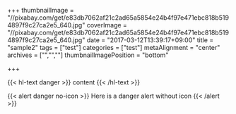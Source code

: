 +++
thumbnailImage = "//pixabay.com/get/e83db7062af21c2ad65a5854e24b4f97e471ebc818b5194897f9c27ca2e5_640.jpg"
coverImage = "//pixabay.com/get/e83db7062af21c2ad65a5854e24b4f97e471ebc818b5194897f9c27ca2e5_640.jpg"
date = "2017-03-12T13:39:17+09:00"
title = "sample2"
tags = ["test"]
categories = ["test"]
metaAlignment = "center"
archives = ["","",""]
thumbnailImagePosition = "bottom"

+++

{{< hl-text danger >}}
content
{{< /hl-text >}}

{{< alert danger no-icon >}}
Here is a danger alert without icon
{{< /alert >}}
